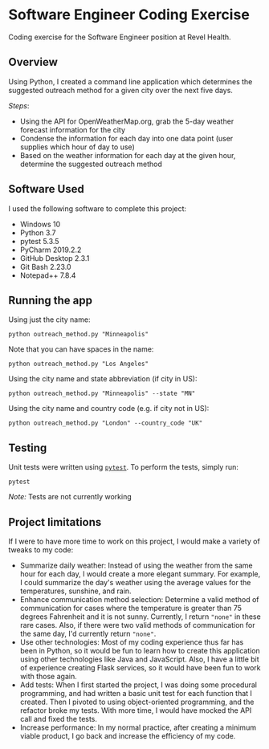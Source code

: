 # Software Engineer Coding Exercise
Coding exercise for the Software Engineer position at Revel Health.

## Overview
Using Python, I created a command line application which determines the suggested outreach method for a given city over
the next five days.

_Steps_:
- Using the API for OpenWeatherMap.org, grab the 5-day weather forecast information for the city
- Condense the information for each day into one data point (user supplies which hour of day to use)
- Based on the weather information for each day at the given hour, determine the suggested outreach method

## Software Used
I used the following software to complete this project:
- Windows 10
- Python 3.7
- pytest 5.3.5
- PyCharm 2019.2.2
- GitHub Desktop 2.3.1
- Git Bash 2.23.0
- Notepad++ 7.8.4

## Running the app
Using just the city name:
```commandline
python outreach_method.py "Minneapolis"
```
Note that you can have spaces in the name:
```commandline
python outreach_method.py "Los Angeles"
```
Using the city name and state abbreviation (if city in US):
```commandline
python outreach_method.py "Minneapolis" --state "MN"
```
Using the city name and country code (e.g. if city not in US):
```commandline
python outreach_method.py "London" --country_code "UK"
```

## Testing
Unit tests were written using [`pytest`](https://docs.pytest.org/en/latest/).
To perform the tests, simply run:
```commandline
pytest
```
_Note:_ Tests are not currently working

## Project limitations
If I were to have more time to work on this project, I would make a variety of tweaks to my code:
- Summarize daily weather: Instead of using the weather from the same hour for each day, I would create a more elegant
summary.  For example, I could summarize the day's weather using the average values for the temperatures, sunshine, and
rain.
- Enhance communication method selection: Determine a valid method of communication for cases where the temperature is
greater than 75 degrees Fahrenheit and it is not sunny.  Currently, I return `"none"` in these rare cases.  Also, if
there were two valid methods of communication for the same day, I'd currently return `"none"`.
- Use other technologies: Most of my coding experience thus far has been in Python, so it would be fun to learn how to
create this application using other technologies like Java and JavaScript.  Also, I have a little bit of experience
creating Flask services, so it would have been fun to work with those again.
- Add tests: When I first started the project, I was doing some procedural programming, and had written a basic unit
test for each function that I created.  Then I pivoted to using object-oriented programming, and the refactor broke my
tests.  With more time, I would have mocked the API call and fixed the tests.
- Increase performance: In my normal practice, after creating a minimum viable product, I go back and increase the
efficiency of my code.
